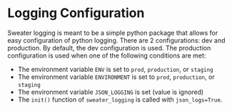 # Logging Configuration

Sweater logging is meant to be a simple python package that allows for easy
configuration of python logging.  There are 2 configurations: dev and production.
By default, the dev configuration is used.  The production configuration is used
when one of the following conditions are met:

* The environment variable `ENV` is set to `prod`, `production`, or `staging`
* The environment variable `ENVIRONMENT` is set to `prod`, `production`, or `staging`
* The environment variable `JSON_LOGGING` is set (value is ignored)
* The `init()` function of `sweater_logging` is called with `json_logs=True`.


